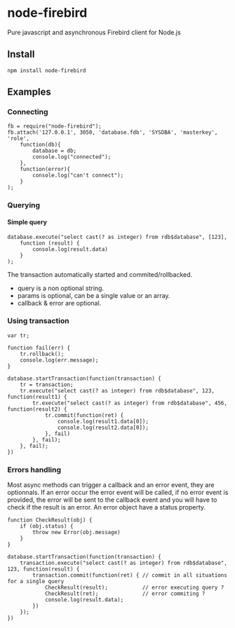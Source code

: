 # node-firebird

Pure javascript and asynchronous Firebird client for Node.js

## Install

	npm install node-firebird

## Examples

### Connecting

	fb = require("node-firebird");
	fb.attach('127.0.0.1', 3050, 'database.fdb', 'SYSDBA', 'masterkey', 'role',
		function(db){
            database = db;
			console.log("connected");
		}, 
		function(error){
			console.log("can't connect");
		}
	);

### Querying

#### Simple query

	database.execute("select cast(? as integer) from rdb$database", [123],
		function (result) {
			console.log(result.data)
		}
	);

The transaction automatically started and commited/rollbacked.

- query is a non optional string.
- params is optional, can be a single value or an array.
- callback & error are optional.


### Using transaction

	var tr;

	function fail(err) {
		tr.rollback();
		console.log(err.message);
	}

	database.startTransaction(function(transaction) {
		tr = transaction;
		tr.execute("select cast(? as integer) from rdb$database", 123, function(result1) {
			tr.execute("select cast(? as integer) from rdb$database", 456, function(result2) {
				tr.commit(function(ret) {
					console.log(result1.data[0]);
					console.log(result2.data[0]);
				}, fail)
			}, fail);
		}, fail);
	})

### Errors handling

Most async methods can trigger a callback and an error event, they are optionnals. If an error occur the error event will be called, if no error event is provided, the error will be sent to the callback event and you will have to check if the result is an error. An error object have a status property.

	function CheckResult(obj) {
		if (obj.status) {
			throw new Error(obj.message)
		}
	}

	database.startTransaction(function(transaction) {
		transaction.execute("select cast(? as integer) from rdb$database", 123, function(result) {
			transaction.commit(function(ret) { // commit in all situations for a single query
				CheckResult(result);           // error executing query ?
				CheckResult(ret);              // error commiting ?
				console.log(result.data);
			})
		});
	})
